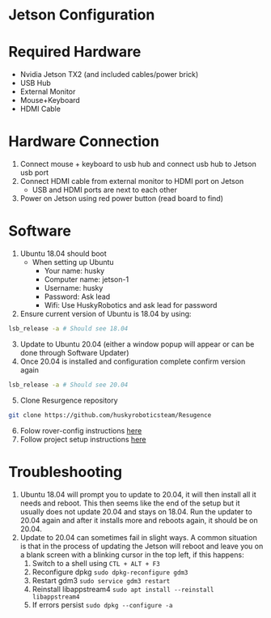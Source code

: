 # Jetson Configuration

# Required Hardware
* Nvidia Jetson TX2 (and included cables/power brick)
* USB Hub
* External Monitor
* Mouse+Keyboard
* HDMI Cable

# Hardware Connection
1. Connect mouse + keyboard to usb hub and connect usb hub to Jetson usb port
2. Connect HDMI cable from external monitor to HDMI port on Jetson
    * USB and HDMI ports are next to each other
3. Power on Jetson using red power button (read board to find)

# Software
1. Ubuntu 18.04 should boot
    * When setting up Ubuntu
        * Your name: husky
        * Computer name: jetson-1
        * Username: husky
        * Password: Ask lead
        * Wifi: Use HuskyRobotics and ask lead for password
2. Ensure current version of Ubuntu is 18.04 by using:
```bash
lsb_release -a # Should see 18.04
```
3. Update to Ubuntu 20.04 (either a window popup will appear or can be done through Software Updater)
4. Once 20.04 is installed and configuration complete confirm version again
```bash
lsb_release -a # Should see 20.04
```
5. Clone Resurgence repository
```bash
git clone https://github.com/huskyroboticsteam/Resugence
```
6. Folow rover-config instructions [here](https://github.com/huskyroboticsteam/Resurgence/tree/master/rover-config)
7. Follow project setup instructions [here](https://github.com/huskyroboticsteam/Resurgence)

# Troubleshooting

1. Ubuntu 18.04 will prompt you to update to 20.04, it will then install all it needs and reboot. This then
   seems like the end of the setup but it usually does not update 20.04 and stays on 18.04. Run the updater to 20.04
   again and after it installs more and reboots again, it should be on 20.04.
2. Update to 20.04 can sometimes fail in slight ways. A common situation is that in the process of updating
   the Jetson will reboot and leave you on a blank screen with a blinking cursor in the top left, if this
   happens:
   1. Switch to a shell using ```CTL + ALT + F3```
   2. Reconfigure dpkg ```sudo dpkg-reconfigure gdm3```
   3. Restart gdm3 ```sudo service gdm3 restart```
   4. Reinstall libappstream4 ```sudo apt install --reinstall libappstream4```
   5. If errors persist ```sudo dpkg --configure -a```
